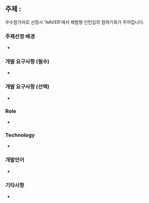 ## 주제 : 
우수참가자로 선정시 'NAVER'에서 체험형 인턴십의 참여기회가 주어집니다.

### 주제선정 배경
* 

### 개발 요구사항 (필수)
* 

### 개발 요구사항 (선택)
* 

### Role
* 

### Technology 
* 

### 개발언어
* 

### 기타사항
* 
